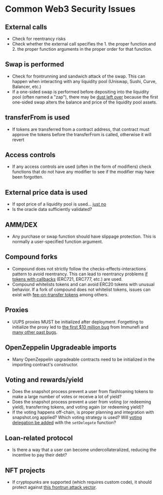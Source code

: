 # Common Web3 Security Issues

## External calls
- Check for reentrancy risks
- Check whether the external call specifies the 1. the proper function and 2. the proper function arguments in the proper order for that function.

## Swap is performed
- Check for frontrunning and sandwich attack of the swap. This can happen when interacting with any liquidity pool (Uniswap, Sushi, Curve, Balancer, etc.)
- If a one-sided swap is performed before depositing into the liquidity pool (often named a "zap"), there may be [dust left over](https://blog.alphaventuredao.io/onesideduniswap/) because the first one-sided swap alters the balance and price of the liquidity pool assets.

## transferFrom is used
- If tokens are transferred from a contract address, that contract must approve the tokens before the transferFrom is called, otherwise it will revert

## Access controls
- If any access controls are used (often in the form of modifiers) check functions that do not have any modifier to see if the modifier may have been forgotten.

## External price data is used
- If spot price of a liquidity pool is used... [just no](https://shouldiusespotpriceasmyoracle.com/)
- Is the oracle data sufficiently validated?

## AMM/DEX
- Any purchase or swap function should have slippage protection. This is normally a user-specified function argument.

## Compound forks
- Compound does not strictly follow the checks-effects-interactions pattern to avoid reentrancy. This can lead to reentrancy problems [if tokens with callbacks](https://twitter.com/Hacxyk/status/1520370424680304640) (ERC721, ERC777, etc.) are used.
- Compound whitelists tokens and can avoid ERC20 tokens with unusual behavior. If a fork of compound does not whitelist tokens, issues can exist with [fee-on-transfer tokens](https://github.com/d-xo/weird-erc20#fee-on-transfer) among others.

## Proxies
- UUPS proxies MUST be initialized after deployment. Forgetting to initialize the proxy led to [the first $10 million bug](https://medium.com/immunefi/wormhole-uninitialized-proxy-bugfix-review-90250c41a43a) from Immunefi and [many other past bugs](https://twitter.com/transmissions11/status/1527699663322697728).

## OpenZeppelin Upgradeable imports
- Many OpenZeppelin upgradeable contracts need to be initialized in the importing contract's constructor.

## Voting and rewards/yield
- Does the snapshot process prevent a user from flashloaning tokens to make a large number of votes or receive a lot of yield?
- Does the snapshot process prevent a user from voting (or redeeming yield), transferring tokens, and voting again (or redeeming yield)?
- If the voting happens off-chain, is proper planning and integration with snapshot.org applied? Which voting strategy is used? Will [voting delegation be added](https://docs.snapshot.org/guides/delegation#with-a-smart-contract) with the `setDelegate` function?

## Loan-related protocol
- Is there a way that a user can become undercollateralized, reducing the incentive to pay their debt?

## NFT projects
- If cryptopunks are supported (which requires custom code), it should protect against [this frontrun attack vector](https://blog.nftx.io/nftx-v2-punk-incident-post-mortem/).